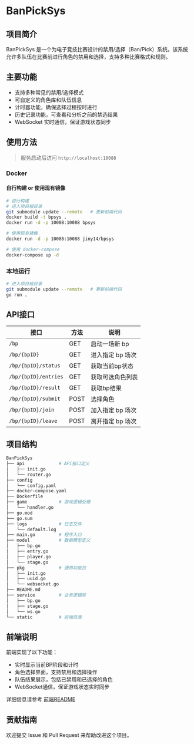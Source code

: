 # BanPickSys

## 项目简介

BanPickSys 是一个为电子竞技比赛设计的禁用/选择（Ban/Pick）系统。该系统允许多队伍在比赛前进行角色的禁用和选择，支持多种比赛格式和规则。

## 主要功能

- 支持多种常见的禁用/选择模式
- 可自定义的角色库和队伍信息
- 计时器功能，确保选择过程按时进行
- 历史记录功能，可查看和分析之前的禁选结果
- WebSocket 实时通信，保证游戏状态同步

## 使用方法

> 服务启动后访问 `http://localhost:10088`

### Docker

#### 自行构建 or 使用现有镜像

```bash
# 自行构建
# 进入项目根目录
git submodule update --remote	# 更新前端代码
docker build -t bpsys .
docker run -d -p 10088:10088 bpsys

# 使用现有镜像
docker run -d -p 10088:10088 jiny14/bpsys

# 使用 docker-compose
docker-compose up -d
```

### 本地运行

```bash
# 进入项目根目录
git submodule update --remote	# 更新前端代码
go run .
```

## API接口

| 接口 | 方法 | 说明 |
|------|------|------|
| `/bp` | GET | 启动一场新 bp |
| `/bp/{bpID}` | GET | 进入指定 bp 场次 |
| `/bp/{bpID}/status` | GET | 获取当前bp状态 |
| `/bp/{bpID}/entries` | GET | 获取可选角色列表 |
| `/bp/{bpID}/result` | GET | 获取bp结果 |
| `/bp/{bpID}/submit` | POST | 选择角色 |
| `/bp/{bpID}/join` | POST | 加入指定 bp 场次 |
| `/bp/{bpID}/leave` | POST | 离开指定 bp 场次 |


## 项目结构

```bash
BanPickSys
├── api             # API接口定义
│   ├── init.go
│   └── router.go
├── config
│   └── config.yaml
├── docker-compose.yaml
├── Dockerfile
├── game            # 游戏逻辑处理
│   └── handler.go
├── go.mod
├── go.sum
├── logs            # 日志文件
│   └── default.log
├── main.go         # 程序入口
├── model           # 数据模型定义
│   ├── bp.go
│   ├── entry.go
│   ├── player.go
│   └── stage.go
├── pkg             # 通用功能包
│   ├── init.go
│   ├── uuid.go
│   └── websocket.go
├── README.md
├── service         # 业务逻辑层
│   ├── bp.go
│   ├── stage.go
│   └── ws.go
└── static          # 前端资源
```

## 前端说明

前端实现了以下功能：
- 实时显示当前BP阶段和计时
- 角色选择界面，支持禁用和选择操作
- 队伍结果展示，包括已禁用和已选择的角色
- WebSocket通信，保证游戏状态实时同步

详细信息请参考 [前端README](https://github.com/jiny3/BanPickSys-web/blob/main/README.md)

## 贡献指南

欢迎提交 Issue 和 Pull Request 来帮助改进这个项目。

